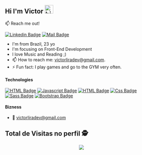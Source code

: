 ## Hi I'm Victor <img src="https://user-images.githubusercontent.com/1303154/88677602-1635ba80-d120-11ea-84d8-d263ba5fc3c0.gif" width="28px" alt="hi">


:mailbox: Reach me out!

[![Linkedin Badge](https://img.shields.io/badge/-Victor-0e76a8?style=flat&labelColor=0e76a8&logo=linkedin&logoColor=white)](https://www.linkedin.com/in/victor-lira-front-end/) [![Mail Badge](https://img.shields.io/badge/-victorliradev-c0392b?style=flat&labelColor=c0392b&logo=gmail&logoColor=white)](mailto:victorliradev@gmail.com)

<!-- TODO: Add last video link -->

- I'm from Brazil, 23 yo
- I'm focusing on Front-End Development
- I love Music and Reading ;)
- 📫 How to reach me: victorliradev@gmail.com.
- ⚡ Fun fact: I play games and go to the GYM very often.

#### Technologies

<!-- TODO: Make technologies links takes you to repositories -->

[![HTML Badge](https://img.shields.io/badge/-React-61DBFB?style=for-the-badge&labelColor=black&logo=react&logoColor=61DBFB)](#) [![Javascript Badge](https://img.shields.io/badge/-Javascript-F0DB4F?style=for-the-badge&labelColor=black&logo=javascript&logoColor=F0DB4F)](#) [![HTML Badge](https://img.shields.io/badge/-HTML-f67c01?style=for-the-badge&labelColor=black&logo=html5&logoColor=f67c01)](#) [![Css Badge](https://img.shields.io/badge/-CSS-30ace0?style=for-the-badge&labelColor=black&logo=css3&logoColor=30ace0)](#) [![Sass Badge](https://img.shields.io/badge/-sass-cc6699?style=for-the-badge&labelColor=black&logo=sass&logoColor=cc6699)](#) [![Bootstrap Badge](https://img.shields.io/badge/-Bootstrap-8612fb?style=for-the-badge&labelColor=black&logo=bootstrap&logoColor=8612fb)](#) 





#### Bizness

- :email: victorliradev@gmail.com

<p align="center"> 

 ## Total de Visitas no perfil :detective: <br>
 <p align="center"> 
   <img alingn="center" src="https://profile-counter.glitch.me/teteusAraujo/count.svg" />
 </p>

